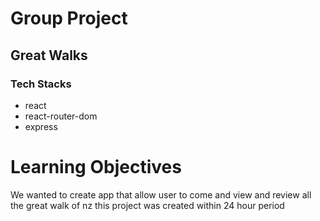 # Group Project

## Great Walks

### Tech Stacks
* react
* react-router-dom
* express




# Learning Objectives
We wanted to create app that allow user to come and view and review all the great walk of nz this project was created within 24 hour period

